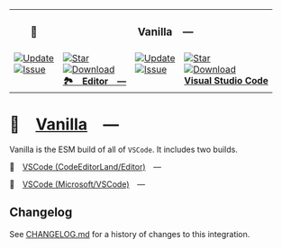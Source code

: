 <table><tr> <td colspan="1"> <h3 align="center"> <picture>    </picture> 🌼 </h3> </td> <td colspan="3" valign="top"> <h3 align="center"> Vanilla — </h3> </td> </tr><tr><td valign="top" colspan="1"><a href="HTTPS://GitHub.Com/CodeEditorLand/Editor" target="_blank"> <picture> <source media="(prefers-color-scheme: dark)" srcset="https://img.shields.io/github/last-commit/CodeEditorLand/Editor?label=Update&color=black&labelColor=black&logoColor=white&logoWidth=0"> <source media="(prefers-color-scheme: light)" srcset="https://img.shields.io/github/last-commit/CodeEditorLand/Editor?label=Update&color=white&labelColor=white&logoColor=black&logoWidth=0"> <img src="https://img.shields.io/github/last-commit/CodeEditorLand/Editor?label=Update&color=black&labelColor=black&logoColor=white&logoWidth=0" alt="Update" title="Update"> </picture> </a><br><a href="HTTPS://GitHub.Com/CodeEditorLand/Editor" target="_blank"> <picture> <source media="(prefers-color-scheme: dark)" srcset="https://img.shields.io/github/issues/CodeEditorLand/Editor?label=Issue&color=black&labelColor=black&logoColor=white&logoWidth=0"> <source media="(prefers-color-scheme: light)" srcset="https://img.shields.io/github/issues/CodeEditorLand/Editor?label=Issue&color=white&labelColor=white&logoColor=black&logoWidth=0"> <img src="https://img.shields.io/github/issues/CodeEditorLand/Editor?label=Issue&color=black&labelColor=black&logoColor=white&logoWidth=0" alt="Issue" title="Issue"> </picture> </a><br></td><td valign="top" colspan="1"><a href="https://github.com/CodeEditorLand/Editor" target="_blank"><picture><source media="(prefers-color-scheme: dark)" srcset="https://img.shields.io/github/stars/CodeEditorLand/Editor?style=flat&label=Star&logo=github&color=black&labelColor=black&logoColor=white&logoWidth=0"><source media="(prefers-color-scheme: light)" srcset="https://img.shields.io/github/stars/CodeEditorLand/Editor?style=flat&label=Star&logo=github&color=white&labelColor=white&logoColor=black&logoWidth=0"><img src="https://img.shields.io/github/stars/CodeEditorLand/Editor?style=flat&label=Star&logo=github&color=black&labelColor=black&logoColor=white&logoWidth=0" alt="Star"></picture></a><br><a href="HTTPS://GitHub.Com/CodeEditorLand/Editor" target="_blank"> <picture> <source media="(prefers-color-scheme: dark)" srcset="https://img.shields.io/github/downloads/CodeEditorLand/Editor/total?label=Download&color=black&labelColor=black&logoColor=white&logoWidth=0"> <source media="(prefers-color-scheme: light)" srcset="https://img.shields.io/github/downloads/CodeEditorLand/Editor/total?label=Download&color=white&labelColor=white&logoColor=black&logoWidth=0"> <img src="https://img.shields.io/github/downloads/CodeEditorLand/Editor/total?label=Download&color=black&labelColor=black&logoColor=white&logoWidth=0" alt="Download" title="Download"> </picture> </a><br><a href="https://github.com/CodeEditorLand/Editor" target="_blank"><b>🏞️ Editor —</b></a></td><td valign="top" colspan="1"><a href="HTTPS://GitHub.Com/Microsoft/VSCode" target="_blank"> <picture> <source media="(prefers-color-scheme: dark)" srcset="https://img.shields.io/github/last-commit/Microsoft/VSCode?label=Update&color=black&labelColor=black&logoColor=white&logoWidth=0"> <source media="(prefers-color-scheme: light)" srcset="https://img.shields.io/github/last-commit/Microsoft/VSCode?label=Update&color=white&labelColor=white&logoColor=black&logoWidth=0"> <img src="https://img.shields.io/github/last-commit/Microsoft/VSCode?label=Update&color=black&labelColor=black&logoColor=white&logoWidth=0" alt="Update" title="Update"> </picture> </a><br><a href="HTTPS://GitHub.Com/Microsoft/VSCode" target="_blank"> <picture> <source media="(prefers-color-scheme: dark)" srcset="https://img.shields.io/github/issues/Microsoft/VSCode?label=Issue&color=black&labelColor=black&logoColor=white&logoWidth=0"> <source media="(prefers-color-scheme: light)" srcset="https://img.shields.io/github/issues/Microsoft/VSCode?label=Issue&color=white&labelColor=white&logoColor=black&logoWidth=0"> <img src="https://img.shields.io/github/issues/Microsoft/VSCode?label=Issue&color=black&labelColor=black&logoColor=white&logoWidth=0" alt="Issue" title="Issue"> </picture> </a><br></td><td valign="top" colspan="1"><a href="https://github.com/microsoft/vscode" target="_blank"><picture><source media="(prefers-color-scheme: dark)" srcset="https://img.shields.io/github/stars/microsoft/vscode?style=flat&label=Star&logo=github&color=black&labelColor=black&logoColor=white&logoWidth=0"><source media="(prefers-color-scheme: light)" srcset="https://img.shields.io/github/stars/microsoft/vscode?style=flat&label=Star&logo=github&color=white&labelColor=white&logoColor=black&logoWidth=0"><img src="https://img.shields.io/github/stars/microsoft/vscode?style=flat&label=Star&logo=github&color=black&labelColor=black&logoColor=white&logoWidth=0" alt="Star"></picture></a><br><a href="HTTPS://GitHub.Com/Microsoft/VSCode" target="_blank"> <picture> <source media="(prefers-color-scheme: dark)" srcset="https://img.shields.io/github/downloads/Microsoft/VSCode/total?label=Download&color=black&labelColor=black&logoColor=white&logoWidth=0"> <source media="(prefers-color-scheme: light)" srcset="https://img.shields.io/github/downloads/Microsoft/VSCode/total?label=Download&color=white&labelColor=white&logoColor=black&logoWidth=0"> <img src="https://img.shields.io/github/downloads/Microsoft/VSCode/total?label=Download&color=black&labelColor=black&logoColor=white&logoWidth=0" alt="Download" title="Download"> </picture> </a><br><a href="https://github.com/microsoft/vscode" target="_blank"><b>Visual Studio Code</b></a></td></tr></table>

# 🌼 [Vanilla] —

Vanilla is the ESM build of all of `VSCode`. It includes two builds.

🎁 [VSCode (CodeEditorLand/Editor)][CodeEditorLand] —

🎁 [VSCode (Microsoft/VSCode)][Microsoft] —

[Vanilla]: HTTPS://NPMJS.Org/@codeeditorland/vanilla
[CodeEditorLand]: HTTPS://GitHub.Com/CodeEditorLand/Editor.git
[Microsoft]: HTTPS://GitHub.Com/Microsoft/VSCode.git

## Changelog

See [CHANGELOG.md](CHANGELOG.md) for a history of changes to this integration.
